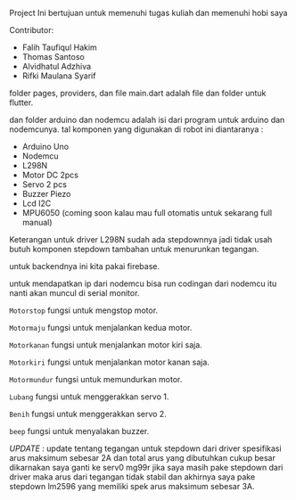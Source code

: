 Project Ini bertujuan untuk memenuhi tugas kuliah dan memenuhi hobi saya

Contributor:

- Falih Taufiqul Hakim
- Thomas Santoso
- Alvidhatul Adzhiva
- Rifki Maulana Syarif


folder pages, providers, dan file main.dart adalah file dan folder untuk flutter.

dan folder arduino dan nodemcu adalah isi dari program untuk arduino dan nodemcunya.
tal
komponen yang digunakan di robot ini diantaranya :
- Arduino Uno
- Nodemcu
- L298N
- Motor DC 2pcs
- Servo 2 pcs
- Buzzer Piezo
- Lcd I2C
- MPU6050 (coming soon kalau mau full otomatis untuk sekarang full manual)

Keterangan untuk driver L298N sudah ada stepdownnya jadi tidak usah butuh komponen stepdown tambahan untuk menurunkan tegangan.

untuk backendnya ini kita pakai firebase.

untuk mendapatkan ip dari nodemcu bisa run codingan dari nodemcu itu nanti akan muncul di serial monitor.

`Motorstop` fungsi untuk mengstop motor.

`Motormaju` fungsi untuk menjalankan kedua motor.

`Motorkanan` fungsi untuk menjalankan motor kiri saja.

`Motorkiri` fungsi untuk menjalankan motor kanan saja.

`Motormundur` fungsi untuk memundurkan motor.

`Lubang` fungsi untuk menggerakkan servo 1.

`Benih` fungsi untuk menggerakkan servo 2.

`beep` fungsi untuk menyalakan buzzer.


*UPDATE* :
update tentang tegangan untuk stepdown dari driver spesifikasi arus maksimum sebesar 2A dan total arus yang dibutuhkan cukup besar dikarnakan saya ganti ke serv0 mg99r jika saya masih pake stepdown dari driver maka arus dari tegangan tidak stabil dan akhirnya saya pake stepdown lm2596 yang memiliki spek arus maksimum sebesar 3A.

